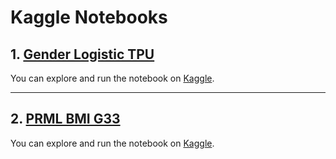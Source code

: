 # Kaggle Notebooks

## 1. [Gender Logistic TPU](https://www.kaggle.com/code/crfvenom/gender-logistic-tpu-33)

You can explore and run the notebook on [Kaggle](https://www.kaggle.com/code/crfvenom/gender-logistic-tpu-33).

---

## 2. [PRML BMI G33](https://www.kaggle.com/code/crfvenom/bmi-g33)


You can explore and run the notebook on [Kaggle](https://www.kaggle.com/code/crfvenom/bmi-g33).
